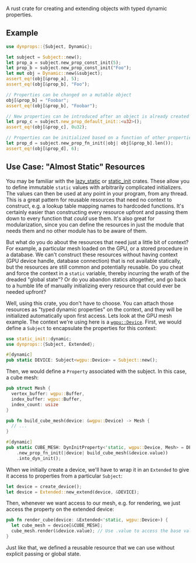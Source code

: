 A rust crate for creating and extending objects with typed dynamic properties.

## Example
```rust
use dynprops::{Subject, Dynamic};

let subject = Subject::new();
let prop_a = subject.new_prop_const_init(5);
let prop_b = subject.new_prop_const_init("Foo");
let mut obj = Dynamic::new(&subject);
assert_eq!(obj[&prop_a], 5);
assert_eq!(obj[&prop_b], "Foo");

// Properties can be changed on a mutable object
obj[&prop_b] = "Foobar";
assert_eq!(obj[&prop_b], "Foobar");

// New properties can be introduced after an object is already created
let prop_c = subject.new_prop_default_init::<u32>();
assert_eq!(obj[&prop_c], 0u32);

// Properties can be initialized based on a function of other properties on the object
let prop_d = subject.new_prop_fn_init(|obj| obj[&prop_b].len());
assert_eq!(obj[&prop_d], 6);
```

## Use Case: "Almost Static" Resources
You may be familiar with the [lazy_static](https://crates.io/crates/lazy_static) or [static_init](https://crates.io/crates/static_init) crates.
These allow you to define immutable `static` values with arbitrarily complicated initializers. The values can then be used at any point in your program, from any thread.
This is a great pattern for reusable resources that need no context to construct, e.g. a lookup table mapping names to hardcoded functions. It's certainly easier than constructing
every resource upfront and passing them down to every function that *could* use them. It's also great for modularization, since you can define the resources in just the module
that needs them and no other module has to be aware of them.

But what do you do about the resources that need just a little bit of context? For example, a particular mesh loaded on the GPU, or a stored procedure in a database.
We can't construct these resources without having context (GPU device handle, database connection) that is not available statically, but the resources are still common and
potentially reusable. Do you cheat and force the context in a `static` variable, thereby incurring the wrath of the dreaded "global state"? Or do you abandon statics altogether,
and go back to a humble life of manually initializing every resource that could ever be needed upfront?

Well, using this crate, you don't have to choose. You can attach those resources as "typed dynamic properties" on the context, and they will be initialized automatically upon first access. Lets
look at the GPU mesh example. The context we're using here is a [`wgpu::Device`](https://github.com/gfx-rs/wgpu). First, we would define a `Subject` to encapsulate the properties
for this context:

```rust
use static_init::dynamic;
use dynprops::{Subject, Extended};

#[dynamic]
pub static DEVICE: Subject<wgpu::Device> = Subject::new();
```

Then, we would define a `Property` associated with the subject. In this case, a cube mesh:

```rust
pub struct Mesh {
  vertex_buffer: wgpu::Buffer,
  index_buffer: wgpu::Buffer,
  index_count: usize
}

pub fn build_cube_mesh(device: &wgpu::Device) -> Mesh {
  // ...
}

#[dynamic]
pub static CUBE_MESH: DynInitProperty<'static, wgpu::Device, Mesh> = DEVICE
    .new_prop_fn_init(|device| build_cube_mesh(&device.value))
    .into_dyn_init();
```

When we initially create a device, we'll have to wrap it in an `Extended` to give it access to properties from a particular `Subject`:

```rust
let device = create_device();
let device = Extended::new_extend(device, &DEVICE);
```

Then, whenever we want access to our mesh, e.g. for rendering, we just access the property on the extended device:

```rust
pub fn render_cube(device: &Extended<'static, wgpu::Device>) {
  let cube_mesh = device[&CUBE_MESH];
  cube_mesh.render(&device.value); // Use .value to access the base value for an Extended
}
```

Just like that, we defined a reusable resource that we can use without explicit passing or global state.

